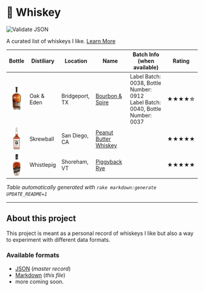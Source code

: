 # 🥃 Whiskey

![Validate JSON](https://github.com/radiantnode/whiskey/workflows/Validate%20JSON/badge.svg)

A curated list of whiskeys I like. [Learn More](#about-this-project)

<!-- WHISKEY-TABLE:BEGIN -->
| Bottle                                                                                       | Distiliary | Location       | Name                                                                   | Batch Info (when available)                                                      | Rating |
|----------------------------------------------------------------------------------------------|------------|----------------|------------------------------------------------------------------------|----------------------------------------------------------------------------------|--------|
| <div align="center"><img src="images/oak_and_eden_bourbon_and_spire.png" height="60"></div>  | Oak & Eden | Bridgeport, TX | [Bourbon & Spire](https://www.oakandeden.com/bourbon)                  | Label Batch: 0038, Bottle Number: 0912<br>Label Batch: 0040, Bottle Number: 0037 | ★★★★☆  |
| <div align="center"><img src="images/skrewball_peanut_butter_whiskey.png" height="60"></div> | Skrewball  | San Diego, CA  | [Peanut Butter Whiskey](https://www.skrewballwhiskey.com/)             |                                                                                  | ★★★★★  |
| <div align="center"><img src="images/whistlepig_piggyback_rye_6yr.png" height="60"></div>    | Whistlepig | Shoreham, VT   | [Piggyback Rye](https://whistlepigwhiskey.com/whiskeys/piggyback-rye/) |                                                                                  | ★★★★★  |
<!-- WHISKEY-TABLE:END -->

_Table automatically generated with `rake markdown:generate UPDATE_README=1`_

----

## About this project

This project is meant as a personal record of whiskeys I like but also a way to experiment with different data formats.

### Available formats

* [JSON](whiskey.json) (_master record_)
* [Markdown](README.md) (_this file_)
* more coming soon.

